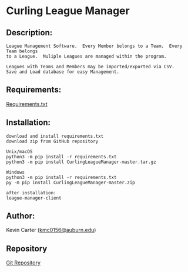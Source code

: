 # Curling League Manager
## Description: 
    League Management Software.  Every Member belongs to a Team.  Every Team belongs
    to a League.  Muliple Leagues are managed within the program.

    Leagues with Teams and Members may be imported/exported via CSV.
    Save and Load database for easy Management.
## Requirements:
[Requirements.txt](https://github.com/kmc0156/CurlingLeagueManager/blob/master/requirements.txt)
## Installation:
    download and install requirements.txt
    download zip from GitHub repository
    
    Unix/macOS    
    python3 -m pip install -r requirements.txt
    python3 -m pip install CurlingLeagueManager-master.tar.gz

    Windows    
    python3 -m pip install -r requirements.txt
    py -m pip install CurlingLeagueManager-master.zip

    after installation: 
    league-manager-client
## Author:
Kevin Carter (kmc0156@auburn.edu)
## Repository
[Git Repository](https://github.com/kmc0156/CurlingLeagueManager/)